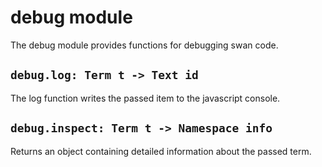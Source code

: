 debug module
============================================================================
The debug module provides functions for debugging swan code.
  
`debug.log: Term t -> Text id`
------------------------------------------------------------------------
The log function writes the passed item to the javascript console.
  
`debug.inspect: Term t -> Namespace info`
------------------------------------------------------------------------
Returns an object containing detailed information about the passed term.
  

